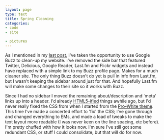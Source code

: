 ```yaml
---
layout: page
type: text
title: Spring Cleaning
categories: 
- code
- site

- pictures
---
```

As I mentioned in my [last post](http://atomicules.co.uk/2010/03/09/google-buzz-is-was-anyway-perfectly-private-enough.html), I've taken the opportunity to use Google Buzz to clean-up my website. I've removed the side bar that featured Twitter, Delicious, Google Reader, Last.fm and Flickr widgets and instead have replaced with a simple link to my Buzz profile page. Makes for a much cleaner site. The only thing Buzz doesn't do yet is pull in info from Last.fm, but I wasn't keeping the sidebar around just for that. And hopefully Last.fm will make some changes to their site so it works with Buzz.

Since I had no sidebar I moved the remaining about/description and 'meta' links up into a header. I'd already [HTML5-ified](http://diveintohtml5.org/semantics.html) things awhile ago, but I'd never really fixed the CSS from when I started from the [Pro-White theme](http://customthemes.tumblr.com/post/70461310/prowhite-by-josh-jenkins-based-on-black-and-blue). This time I've made a concerted effort to 'fix' the CSS; I've gone through and changed everything to EMs, and made a load of tweaks to make the text layout more readable (I was never keen on the line spacing, etc before). I'm pretty chuffed with how it looks now. I'm sure I've still got some redundant CSS, or stuff I could consolidate, but that will do for now.
